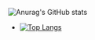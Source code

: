 ![Anurag's GitHub stats](https://github-readme-stats.vercel.app/api?username=ChristianSF&show_icons=true&theme=radical)

* [![Top Langs](https://github-readme-stats.vercel.app/api/top-langs/?username=ChristianSF&layout=compact)](https://github.com/anuraghazra/github-readme-stats)
